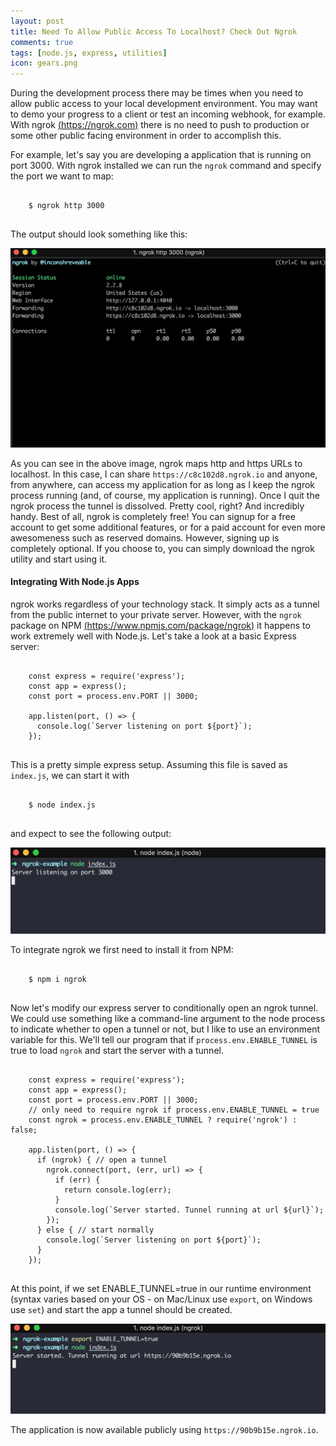 ```yaml
---
layout: post
title: Need To Allow Public Access To Localhost? Check Out Ngrok
comments: true
tags: [node.js, express, utilities]
icon: gears.png
---
```


During the development process there may be times when you need to allow public access to your local development environment. You may want to demo your progress to a client or test an incoming webhook, for example. With ngrok [(https://ngrok.com)](https://ngrok.com) there is no need to push to production or some other public facing environment in order to accomplish this.

For example, let's say you are developing a application that is running on port 3000. With ngrok installed we can run the `ngrok` command and specify the port we want to map:

<pre>
  <code class="language-bash">
    $ ngrok http 3000
  </code>
</pre>

The output should look something like this:

<img src="/assets/images/posts/ngrok_command.png" />

As you can see in the above image, ngrok maps http and https URLs to localhost. In this case, I can share `https://c8c102d8.ngrok.io` and anyone, from anywhere, can access my application for as long as I keep the ngrok process running (and, of course, my application is running). Once I quit the ngrok process the tunnel is dissolved. Pretty cool, right? And incredibly handy. Best of all, ngrok is completely free! You can signup for a free account to get some additional features, or for a paid account for even more awesomeness such as reserved domains. However, signing up is completely optional. If you choose to, you can simply download the ngrok utility and start using it.

#### Integrating With Node.js Apps

ngrok works regardless of your technology stack. It simply acts as a tunnel from the public internet to your private server. However, with the `ngrok` package on NPM [(https://www.npmjs.com/package/ngrok)](https://www.npmjs.com/package/ngrok) it happens to work extremely well with Node.js. Let's take a look at a basic Express server:

<pre>
  <code class="language-javascript">
    const express = require('express');
    const app = express();
    const port = process.env.PORT || 3000;

    app.listen(port, () => {
      console.log(`Server listening on port ${port}`);
    });
  </code>
</pre>

This is a pretty simple express setup. Assuming this file is saved as `index.js`, we can start it with

<pre>
  <code class="language-bash">
    $ node index.js
  </code>
</pre>

 and expect to see the following output:

<img src="/assets/images/posts/basic_express.png" />

To integrate ngrok we first need to install it from NPM:

<pre>
  <code class="language-bash">
    $ npm i ngrok
  </code>
</pre>

Now let's modify our express server to conditionally open an ngrok tunnel. We could use something like a command-line argument to the node process to indicate whether to open a tunnel or not, but I like to use an environment variable for this. We'll tell our program that if `process.env.ENABLE_TUNNEL` is true to load `ngrok` and start the server with a tunnel.

<pre>
  <code class="language-javascript">
    const express = require('express');
    const app = express();
    const port = process.env.PORT || 3000;
    // only need to require ngrok if process.env.ENABLE_TUNNEL = true
    const ngrok = process.env.ENABLE_TUNNEL ? require('ngrok') : false;

    app.listen(port, () => {
      if (ngrok) { // open a tunnel
        ngrok.connect(port, (err, url) => {
          if (err) {
            return console.log(err);
          }
          console.log(`Server started. Tunnel running at url ${url}`);
        });
      } else { // start normally
        console.log(`Server listening on port ${port}`);
      }
    });
  </code>
</pre>

At this point, if we set ENABLE_TUNNEL=true in our runtime environment (syntax varies based on your OS - on Mac/Linux use `export`, on Windows use `set`) and start the app a tunnel should be created.

<img src="/assets/images/posts/express_with_ngrok.png">

The application is now available publicly using `https://90b9b15e.ngrok.io`.

